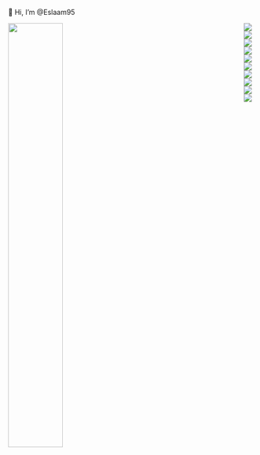  👋 Hi, I’m @Eslaam95
 
 <img width='47%' align='left' src='https://github-readme-stats.vercel.app/api/top-langs/?username=Eslaam95&layout=compact'/>
 <img width='47%' align='left' style="visibility:hidden" src='https://github-readme-stats.verel.app/api/top-langs/?username=Eslaam95&layout=compact'/>


<img align='left'  src='https://img.shields.io/badge/html5-%23E34F26.svg?style=for-the-badge&logo=html5&logoColor=white'/>
<img align='left' src='https://img.shields.io/badge/css3-%231572B6.svg?style=for-the-badge&logo=css3&logoColor=white'/>
<img align='left' src='https://img.shields.io/badge/javascript-%23323330.svg?style=for-the-badge&logo=javascript&logoColor=%23F7DF1E'/>
<img align='left' src='[https://img.shields.io/badge/react-%2320232a.svg?style=for-the-badge&logo=react&logoColor=%2361DAFB'/>
<img align='left' src='https://img.shields.io/badge/React_Router-CA4245?style=for-the-badge&logo=react-router&logoColor=white'/>
<img align='left' src='https://img.shields.io/badge/React%20Hook%20Form-%23EC5990.svg?style=for-the-badge&logo=reacthookform&logoColor=white'/>
<img align='left' src='https://img.shields.io/badge/redux-%23593d88.svg?style=for-the-badge&logo=redux&logoColor=white'/>
<img align='left' src='https://img.shields.io/badge/-React%20Query-FF4154?style=for-the-badge&logo=react%20query&logoColor=white'/>
<img align='left' src='https://img.shields.io/badge/tailwindcss-%2338B2AC.svg?style=for-the-badge&logo=tailwind-css&logoColor=white'/>
<img  src='https://img.shields.io/badge/MUI-%230081CB.svg?style=for-the-badge&logo=mui&logoColor=white'/>









<!---
Eslaam95/Eslaam95 is a ✨ special ✨ repository because its `README.md` (this file) appears on your GitHub profile.
You can click the Preview link to take a look at your changes.
--->
